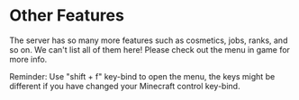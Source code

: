 # Other Features

The server has so many more features such as cosmetics, jobs, ranks, and so on. We can't list all of them here! Please check out the menu in game for more info.

Reminder: Use "shift + f" key-bind to open the menu, the keys might be different if you have changed your Minecraft control key-bind.
